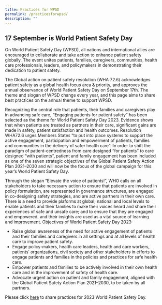 ```yaml
---
title: Practices for WPSD
permalink: /practicesforwpsd/
description: ""
---
```

17 September is World Patient Safety Day
-------------------------------
On World Patient Safety Day (WPSD), all nations and international allies are encouraged to collaborate and take action to enhance patient safety globally. The event unites patients, families, caregivers, communities, health care professionals, leaders, and policymakers in demonstrating their dedication to patient safety.

The Global action on patient safety resolution (WHA 72.6) acknowledges patient safety as a global health focus area & priority, and approves the annual observance of World Patient Safety Day on September 17th. The theme and slogan of WPSD change every year, and this page aims to share best practices on the annual theme to support WPSD.

Recognizing the central role that patients, their families and caregivers play in advancing safe care, “Engaging patients for patient safety” has been selected as the theme for World Patient Safety Day 2023. Evidence shows that when patients are treated as partners in their care, significant gains are made in safety, patient satisfaction and health outcomes. Resolution WHA72.6 urges Members States “to put into place systems to support the active engagement, participation and empowerment of patients, families and communities in the delivery of safer health care”. In order to shift the paradigm of patient-centredness from care designed “for patients” to care designed “with patients”, patient and family engagement has been included as one of the seven strategic objectives of the Global Patient Safety Action Plan 2021–2030 and will now be the focus of the global campaign for this year’s World Patient Safety Day.

Through the slogan “Elevate the voice of patients!”, WHO calls on all stakeholders to take necessary action to ensure that patients are involved in policy formulation, are represented in governance structures, are engaged in co-designing safety strategies, and are active partners in their own care. There is a need to provide plaforms at global, national and local levels to enable patients and their families to make their voices heard and share their experiences of safe and unsafe care; and to ensure that they are engaged and empowered, and their insights are used as a vital source of learning and improvement.
Objectives of World Patient Safety Day 2023:

* Raise global awareness of the need for active engagement of patients and their families and caregivers in all settings and at all levels of health care to improve patient safety.
* Engage policy-makers, health care leaders, health and care workers, patients’ organizations, civil society and other stakeholders in efforts to engage patients and families in the policies and practices for safe health care.
* Empower patients and families to be actively involved in their own health care and in the improvement of safety of health care.
* Advocate urgent action on patient and family engagement, aligned with the Global Patient Safety Action Plan 2021–2030, to be taken by all partners.

Please click [here](https://for.sg/wpsd-bestpractices) to share practices for 2023 World Patient Safety Day.